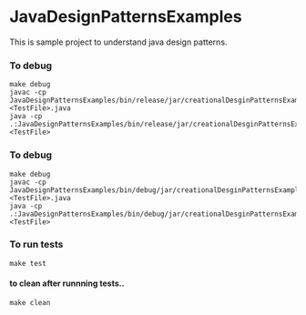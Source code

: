 # JavaDesignPatternsExamples

This is sample project to understand java design patterns.



### To debug
```
make debug
javac -cp JavaDesignPatternsExamples/bin/release/jar/creationalDesginPatternsExamples.jar <TestFile>.java
java -cp .:JavaDesignPatternsExamples/bin/release/jar/creationalDesginPatternsExamples.jar <TestFile>
``` 


### To debug
```
make debug
javac -cp JavaDesignPatternsExamples/bin/debug/jar/creationalDesginPatternsExamples.jar <TestFile>.java
java -cp .:JavaDesignPatternsExamples/bin/debug/jar/creationalDesginPatternsExamples.jar <TestFile>
``` 

### To run tests
`make test`

#### to clean after runnning tests..
`make clean`

